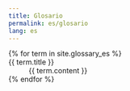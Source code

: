```yaml
---
title: Glosario
permalink: es/glosario
lang: es
---
```


<dl id="glossary">
{% for term in site.glossary_es %}
    <dt><a name="{{ term.title | slugify }}">{{ term.title }}</a></dt>
    <dd>{{ term.content }}</dd>
{% endfor %}
</dl>